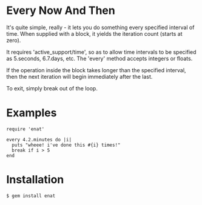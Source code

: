 Every Now And Then
==================

It's quite simple, really - it lets you do something every specified interval of time. When supplied with a block, it
yields the iteration count (starts at zero).

It requires 'active_support/time', so as to allow time intervals to be specified as 5.seconds, 6.7.days, etc. The 'every'
method accepts integers or floats.

If the operation inside the block takes longer than the specified interval, then the next iteration will begin
immediately after the last.

To exit, simply break out of the loop.

Examples
========

    require 'enat'

    every 4.2.minutes do |i|
      puts "wheee! i've done this #{i} times!"
      break if i > 5
    end

Installation
============

    $ gem install enat
